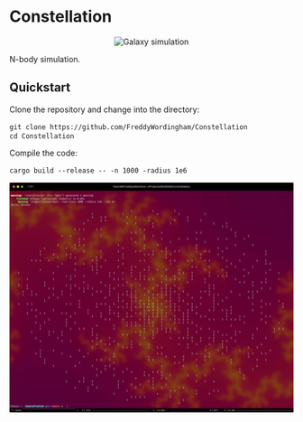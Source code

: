 # Constellation

<div align="center">
    <img src="./images/logo.svg" alt="Galaxy simulation" width=200>
</div>

N-body simulation.

## Quickstart

Clone the repository and change into the directory:

```shell
git clone https://github.com/FreddyWordingham/Constellation
cd Constellation
```

Compile the code:

```shell
cargo build --release -- -n 1000 -radius 1e6
```

![Terminal simulation](./images/screenshot.png)
